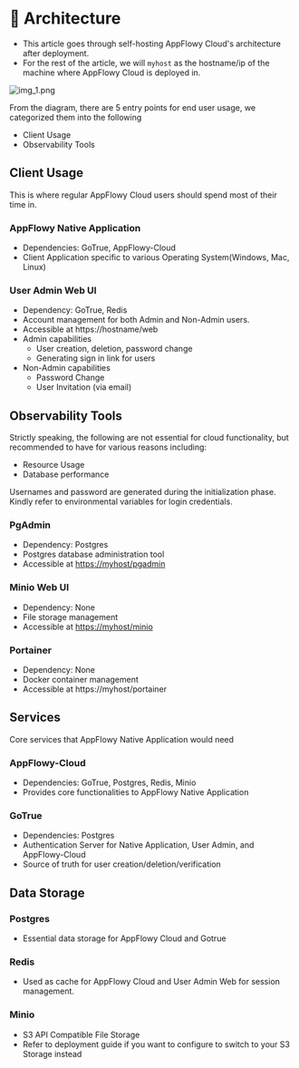 # 🌈 Architecture

* This article goes through self-hosting AppFlowy Cloud's architecture after deployment.
* For the rest of the article, we will `myhost` as the hostname/ip of the machine where AppFlowy Cloud is deployed in.

![img\_1.png](img\_1.png)

From the diagram, there are 5 entry points for end user usage, we categorized them into the following

* Client Usage
* Observability Tools

## Client Usage

This is where regular AppFlowy Cloud users should spend most of their time in.

### AppFlowy Native Application

* Dependencies: GoTrue, AppFlowy-Cloud
* Client Application specific to various Operating System(Windows, Mac, Linux)

### User Admin Web UI

* Dependency: GoTrue, Redis
* Account management for both Admin and Non-Admin users.
* Accessible at https://hostname/web
* Admin capabilities
  * User creation, deletion, password change
  * Generating sign in link for users
* Non-Admin capabilities
  * Password Change
  * User Invitation (via email)

## Observability Tools

Strictly speaking, the following are not essential for cloud functionality, but recommended to have for various reasons including:

* Resource Usage
* Database performance

Usernames and password are generated during the initialization phase. Kindly refer to environmental variables for login credentials.

### PgAdmin

* Dependency: Postgres
* Postgres database administration tool
* Accessible at [https://myhost/pgadmin](https://myhost/web)

### Minio Web UI

* Dependency: None
* File storage management
* Accessible at [https://myhost/minio](https://myhost/web)

### Portainer

* Dependency: None
* Docker container management
* Accessible at https://myhost/portainer

## Services

Core services that AppFlowy Native Application would need

### AppFlowy-Cloud

* Dependencies: GoTrue, Postgres, Redis, Minio
* Provides core functionalities to AppFlowy Native Application

### GoTrue

* Dependencies: Postgres
* Authentication Server for Native Application, User Admin, and AppFlowy-Cloud
* Source of truth for user creation/deletion/verification

## Data Storage

### Postgres

* Essential data storage for AppFlowy Cloud and Gotrue

### Redis

* Used as cache for AppFlowy Cloud and User Admin Web for session management.

### Minio

* S3 API Compatible File Storage
* Refer to deployment guide if you want to configure to switch to your S3 Storage instead
